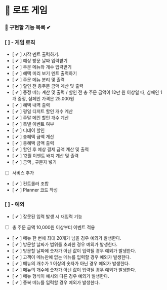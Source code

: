 # 🎰 로또 게임

### 🎯 구현할 기능 목록 ✔

### [  ] - 게임 로직

- [ ✔ ] 시작 멘트 출력하기.
- [ ✔ ] 예상 방문 날짜 입력받기
- [ ✔ ] 주문 메뉴와 개수 입력받기
- [ ✔ ] 혜택 미리 보기 멘트 출력하기
- [ ✔ ] 주문 메뉴 분리 및 출력
- [ ✔ ] 할인 전 총주문 금액 계산 및 출력
- [ ✔ ] 증정 메뉴 계산 및 출력 / 할인 전 총 주문 금액이 12만 원 이상일 때, 샴페인 1개 증정, 샴페인 가격은 25.000원
- [ ✔ ] 혜택 내역 출력
- [ ✔ ] 평일 디저트 할인 개수 계산
- [ ✔ ] 주말 메인 할인 개수 계산
- [ ✔ ] 특별 이벤트 여부
- [ ✔ ] 디데이 할인
- [ ✔ ] 총혜택 금액 계산
- [ ✔ ] 총혜택 금액 출력
- [ ✔ ] 할인 후 예상 결제 금액 계산 및 출력
- [ ✔ ] 12월 이벤트 배지 계산 및 출력
- [ ✔ ] 금액 , 구분자 넣기
- [  ] 서비스 추가
- [ ✔ ] 컨트롤러 조합
- [ ✔ ] Planner 코드 작성

### [  ] - 예외

- [ ✔ ] 잘못된 입력 발생 시 재입력 기능
- [  ] 총 주문 금액 10,000원 이상부터 이벤트 적용
- [ ✔ ] 메뉴 한 번에 최대 20개가 넘을 경우 예외가 발생한다.
- [ ✔ ] 방문할 날짜가 범위를 초과한 경우 예외가 발생한다.
- [ ✔ ] 방문할 날짜에 숫자가 아닌 값이 입력될 경우 예외가 발생한다.
- [ ✔ ] 고객이 메뉴판에 없는 메뉴를 입력할 경우 예외가 발생한다.
- [ ✔ ] 메뉴의 개수가 1 이상의 숫자가 아닌 경우 예외가 발생한다.
- [ ✔ ] 메뉴의 개수에 숫자가 아닌 값이 입력될 경우 예외가 발생한다.
- [ ✔ ] 메뉴 형식이 예시와 다른 경우 예외가 발생한다.
- [ ✔ ] 중복 메뉴를 입력할 경우 예외가 발생한다.
